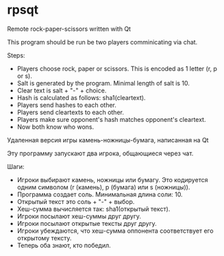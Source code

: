 rpsqt
=====

Remote rock-paper-scissors written with Qt

This program should be run be two players comminicating via chat.

Steps:

 * Players choose rock, paper or scissors.
   This is encoded as 1 letter (r, p or s).
 * Salt is generated by the program. Minimal length of salt is 10.
 * Clear text is salt + "-" + choice.
 * Hash is calculated as follows: sha1(cleartext).
 * Players send hashes to each other.
 * Players send cleartexts to each other.
 * Players make sure opponent's hash matches opponent's cleartext.
 * Now both know who wons.


Удаленная версия игры камень-ножницы-бумага, написанная на Qt

Эту программу запускают два игрока, общающиеся через чат.

Шаги:

 * Игроки выбирают камень, ножницы или бумагу.
   Это кодируется одним символом (r (камень), p (бумага) или s (ножницы)).
 * Программа создает соль. Минимальная длина соли: 10.
 * Открытый текст это соль + "-" + выбор.
 * Хеш-сумма вычисляется так: sha1(открытый текст).
 * Игроки посылают хеш-суммы друг другу.
 * Игроки посылают открытые тексты друг другу.
 * Игроки убеждаются, что хеш-сумма оппонента соответствует его открытому тексту.
 * Теперь оба знают, кто победил.
